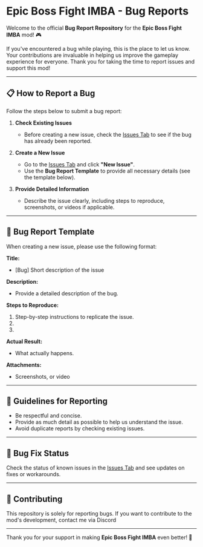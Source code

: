 # Epic Boss Fight IMBA - Bug Reports

Welcome to the official **Bug Report Repository** for the **Epic Boss Fight IMBA** mod! 🎮

If you've encountered a bug while playing, this is the place to let us know. Your contributions are invaluable in helping us improve the gameplay experience for everyone. Thank you for taking the time to report issues and support this mod!

---

## 📋 How to Report a Bug

Follow the steps below to submit a bug report:

1. **Check Existing Issues**
   - Before creating a new issue, check the [Issues Tab](https://github.com/lintangtimur/ebf-imba-bug-reports/issues) to see if the bug has already been reported.

2. **Create a New Issue**
   - Go to the [Issues Tab](https://github.com/lintangtimur/ebf-imba-bug-reports/issues) and click **"New Issue"**.
   - Use the **Bug Report Template** to provide all necessary details (see the template below).

3. **Provide Detailed Information**
   - Describe the issue clearly, including steps to reproduce, screenshots, or videos if applicable.

---

## 📝 Bug Report Template

When creating a new issue, please use the following format:

**Title:**
- [Bug] Short description of the issue

**Description:**
- Provide a detailed description of the bug.

**Steps to Reproduce:**
1. Step-by-step instructions to replicate the issue.
2. 
3. 

**Actual Result:**
- What actually happens.

**Attachments:**
- Screenshots, or video
---

## 📌 Guidelines for Reporting

- Be respectful and concise.
- Provide as much detail as possible to help us understand the issue.
- Avoid duplicate reports by checking existing issues.

---

## 🔧 Bug Fix Status

Check the status of known issues in the [Issues Tab](https://github.com/lintangtimur/ebf-imba-bug-reports/issues) and see updates on fixes or workarounds.

---

## 🤝 Contributing

This repository is solely for reporting bugs. If you want to contribute to the mod's development, contact me via Discord

---
Thank you for your support in making **Epic Boss Fight IMBA** even better! 🚀
